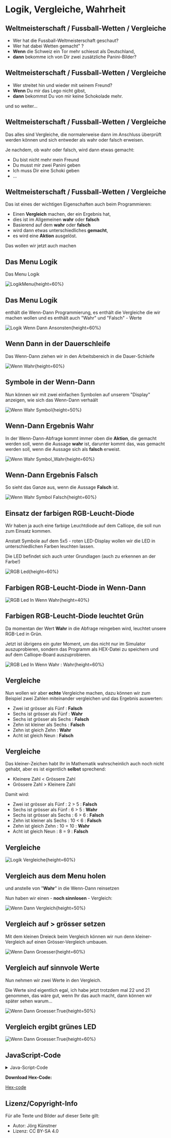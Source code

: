 # Logik, Vergleiche, Wahrheit


## Weltmeisterschaft / Fussball-Wetten / Vergleiche


* Wer hat die Fussball-Weltmeisterschaft geschaut?   
* Wer hat dabei Wetten gemacht" ?  
* **Wenn** die Schweiz ein Tor mehr schiesst als Deutschland, 
* **dann** bekomme ich von Dir zwei zusätzliche Panini-Bilder?  

## Weltmeisterschaft / Fussball-Wetten / Vergleiche

* Wer streitet hin und wieder mit seinem Freund?  
* **Wenn** Du mir das Lego nicht gibst, 
* **dann** bekommst Du von mir keine Schokolade mehr.   

und so weiter...

## Weltmeisterschaft / Fussball-Wetten / Vergleiche

Das alles sind Vergleiche, die normalerweise dann im Anschluss überprüft werden können und sich entweder als wahr oder falsch erweisen.

Je nachdem, ob wahr oder falsch, wird dann etwas gemacht:

* Du bist nicht mehr mein Freund
* Du musst mir zwei Panini geben
* Ich muss Dir eine Schoki geben
* ...

## Weltmeisterschaft / Fussball-Wetten / Vergleiche

Das ist eines der wichtigen Eigenschaften auch beim Programmieren:

* Einen **Vergleich** machen, der ein Ergebnis hat, 
* dies ist im Allgemeinen **wahr** oder **falsch**
* Basierend auf dem __wahr__ oder __falsch__ 
* wird dann etwas unterschiedliches __gemacht__, 
* es wird eine __Aktion__ ausgelöst.

Das wollen wir jetzt auch machen


## Das Menu Logik

Das Menu Logik 

![LogikMenu](./pics/02_LogikMenu.png){height=60%}


## Das Menu Logik

enthält die Wenn-Dann Programmierung, es enthält die Vergleiche die wir machen wollen und es enthält auch "Wahr" und "Falsch" - Werte 

![Logik Wenn Dann Ansonsten](./pics/04_LogikWennDannAnsonsten.png){height=60%}

## Wenn Dann in der Dauerschleife

Das Wenn-Dann ziehen wir in den Arbeitsbereich in die Dauer-Schleife


![Wenn Wahr](./pics/05_WennWahr.png){height=60%}


## Symbole in der Wenn-Dann

Nun können wir mit zwei einfachen Symbolen auf unserem "Display" anzeigen, wie sich das Wenn-Dann verhaält

![Wenn Wahr Symbol](./pics/06_WennWahrSymbol.png){height=50%}

## Wenn-Dann Ergebnis Wahr

In der Wenn-Dann-Abfrage kommt immer oben die __Aktion__, die gemacht werden soll, wenn die Aussage __wahr__ ist, darunter kommt das, was gemacht werden soll, wenn die Aussage sich als __falsch__ erweist.

![Wenn Wahr Symbol_Wahr](./pics/07_WennWahrSymbol_Wahr.png){height=60%}

## Wenn-Dann Ergebnis Falsch

So sieht das Ganze aus, wenn die Aussage __Falsch__ ist.

![Wenn Wahr Symbol Falsch](./pics/08_WennWahrSymbol_Falsch.png){height=60%}

## Einsatz der farbigen RGB-Leucht-Diode

Wir haben ja auch eine farbige Leuchtdiode auf dem Calliope, die soll nun zum Einsatz kommen. 

Anstatt Symbole auf dem 5x5 - roten LED-Display wollen wir die LED in unterschiedlichen Farben leuchten lassen.

Die LED befindet sich auch unter Grundlagen (auch zu erkennen an der Farbe!)


![RGB Led](./pics/09_RGB_Led.png){height=60%}

## Farbigen RGB-Leucht-Diode in Wenn-Dann


![RGB Led In Wenn Wahr](./pics/10_RGB_Led_In_WennWahr.png){height=40%}

## Farbigen RGB-Leucht-Diode leuchtet Grün

Da momentan der Wert __Wahr__ in die Abfrage reingeben wird, leuchtet unsere RGB-Led in Grün.

Jetzt ist übrigens ein guter Moment, um das nicht nur im Simulator auszuprobieren, sondern das Programm als HEX-Datei zu speichern und auf dem Calliope-Board auszuprobieren. 

![RGB Led In Wenn Wahr : Wahr](./pics/11_RGB_Led_In_WennWahr_Wahr.png){height=60%}


## Vergleiche 

Nun wollen wir aber __echte__ Vergleiche machen, dazu können wir zum Beispiel zwei Zahlen miteinander vergleichen und das Ergebnis auswerten:

* Zwei ist grösser als Fünf : __Falsch__
* Sechs ist grösser als Fünf : __Wahr__
* Sechs ist grösser als Sechs : __Falsch__
* Zehn ist kleiner als Sechs : __Falsch__
* Zehn ist gleich Zehn : __Wahr__
* Acht ist gleich Neun : __Falsch__


## Vergleiche 

Das kleiner-Zeichen habt Ihr in Mathematik wahrscheinlich auch noch nicht gehabt, aber es ist eigentlich __selbst__ sprechend:

* Kleinere Zahl < Grössere Zahl
* Grössere Zahl > Kleinere Zahl

Damit wird:

* Zwei ist grösser als Fünf : 2 > 5 :  __Falsch__
* Sechs ist grösser als Fünf : 6 > 5 : __Wahr__
* Sechs ist grösser als Sechs : 6 > 6 : __Falsch__
* Zehn ist kleiner als Sechs : 10 < 6 : __Falsch__
* Zehn ist gleich Zehn : 10 = 10 : __Wahr__
* Acht ist gleich Neun : 8 = 9 : __Falsch__


## Vergleiche 

![Logik Vergleiche](./pics/12_Logik_Vergleiche.png){height=60%}

## Vergleich aus dem Menu holen

und anstelle von "__Wahr__" in die Wenn-Dann reinsetzen

Nun haben wir einen - __noch sinnlosen__ - Vergleich:


![Wenn Dann Vergleich](./pics/13_WennDann_Vergleich.png){height=50%}


## Vergleich auf > grösser setzen

Mit dem kleinen Dreieck beim Vergleich können wir nun denn kleiner-Vergleich auf einen Grösser-Vergleich umbauen.


![Wenn Dann Groesser](./pics/14_WennDann_Groesser.png){height=60%}

## Vergleich auf sinnvole Werte

Nun nehmen wir zwei Werte in den Vergleich.

Die Werte sind eigentlich egal, ich habe jetzt trotzdem mal 22 und 21 genommen, das wäre gut, wenn Ihr das auch macht, dann können wir später sehen warum...


![Wenn Dann Groesser:True](./pics/15_WennDann_Groesser_True.png){height=50%}

## Vergleich ergibt grünes LED


![Wenn Dann Groesser:True](./pics/16_WennDann_Groesser_True.png){height=60%}



## JavaScript-Code

<details>
 <summary>Java-Script-Code</summary>

```js
basic.forever(() => {
    if (22 > 21) {
        basic.setLedColor(Colors.Green)
    } else {
        basic.setLedColor(Colors.Red)
    }
})

```
</details>

__Download Hex-Code:__

[Hex-code](code/mini-Wenn_Dann_RGB_Gruen.hex)



## Lizenz/Copyright-Info
Für alle Texte und Bilder auf dieser Seite gilt:

*  Autor: Jörg Künstner
* Lizenz: CC BY-SA 4.0

